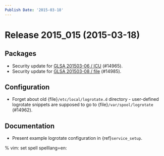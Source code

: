 ```yaml
---
Publish Date: '2015-03-18'
---
```


# Release 2015_015 (2015-03-18)

## Packages

- Security update for [GLSA 201503-06 / ICU](https://security.gentoo.org/glsa/201503-06) (#14965).
- Security update for [GLSA 201503-08 / file](https://security.gentoo.org/glsa/201503-08) (#14985).

## Configuration

- Forget about old {file}`/etc/local/logrotate.d` directory - user-defined
  logrotate snippets are supposed to go to {file}`/var/spool/logrotate`
  (#14962).

## Documentation

- Present example logrotate configuration in {ref}`service_setup`.

% vim: set spell spelllang=en:
